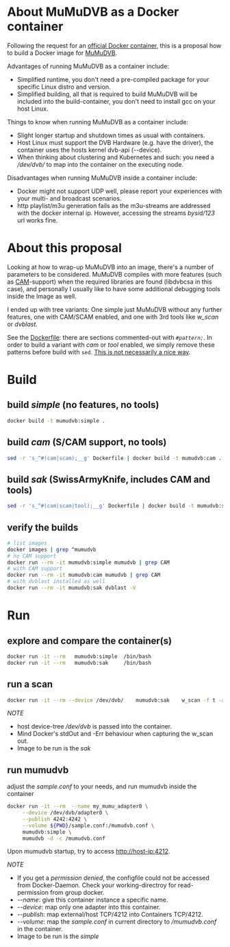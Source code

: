 # About MuMuDVB as a Docker container
Following the request for an [official Docker container](https://github.com/braice/MuMuDVB/issues/197), this is a proposal how to build a Docker image for [MuMuDVB](http://mumudvb.net).

Advantages of running MuMuDVB as a container include:
- Simplified runtime, you don't need a pre-compiled package for your specific Linux distro and version.
- Simplified building, all that is required to build MuMuDVB will be included into the build-container, you don't need to install gcc on your host Linux.

Things to know when running MuMuDVB as a container include:
- Slight longer startup and shutdown times as usual with containers.
- Host Linux must support the DVB Hardware (e.g. have the driver), the container uses the hosts kernel dvb-api (--device).
- When thinking about clustering and Kubernetes and such: you need a _/dev/dvb/_ to map into the container on the executing node.

Disadvantages when running MuMuDVB inside a container include:
- Docker might not support UDP well, please report your experiences with your multi- and broadcast scenarios. 
- http playlist/m3u generation fails as the m3u-streams are addressed with the docker internal ip. However, accessing the streams _bysid/123_ url works fine.

# About this proposal
Looking at how to wrap-up MuMuDVB into an image, there's a number of parameters to be considered. MuMuDVB compiles with more features (such as [CAM](https://en.wikipedia.org/wiki/Conditional-access_module)-support) when the required libraries are found (libdvbcsa in this case), and personally I usually like to have some additional debugging tools inside the Image as well.

I ended up with tree variants: One simple just MuMuDVB without any further features, one with CAM/SCAM enabled, and one with 3rd tools like _w_scan_ or _dvblast_.

See the [Dockerfile](Dockerfile): there are sections commented-out with _`#pattern;`_. In order to build a variant with _cam_ or _tool_ enabled, we simply remove these patterns before build with `sed`. [This is not necessarily a nice way](https://stackoverflow.com/questions/52041227/how-to-deal-with-multiple-variants-of-application-using-same-dockerfile).

# Build 
## build _simple_ (no features, no tools)
```bash
docker build -t mumudvb:simple . 
```
## build _cam_ (S/CAM support, no tools)
```bash
sed -r 's_^#(cam|scam);__g' Dockerfile | docker build -t mumudvb:cam . -f -
```
## build _sak_ (SwissArmyKnife, includes CAM and tools)
```bash
sed -r 's_^#(cam|scam|tool);__g' Dockerfile | docker build -t mumudvb:sak . -f -
```
## verify the builds
```bash
# list images
docker images | grep ^mumudvb
# no CAM support
docker run --rm -it mumudvb:simple mumudvb | grep CAM
# with CAM support
docker run --rm -it mumudvb:cam mumudvb | grep CAM
# with dvblast installed as well
docker run --rm -it mumudvb:sak dvblast -V
```

# Run
## explore and compare the container(s)
```bash
docker run -it --rm   mumudvb:simple  /bin/bash
docker run -it --rm   mumudvb:sak     /bin/bash
``` 

## run a scan
```bash
docker run -it --rm --device /dev/dvb/    mumudvb:sak    w_scan -f t -a /dev/dvb/adapter0/
``` 
>
*NOTE*
- host device-tree _/dev/dvb_ is passed into the container.
- Mind Docker's stdOut and -Err behaviour when capturing the w_scan out.
- Image to be run is the _sak_
> 

## run mumudvb
adjust the _sample.conf_ to your needs, and run mumudvb inside the container
```bash
docker run -it --rm  --name my_mumu_adapter0 \
     --device /dev/dvb/adapter0 \
     --publish 4242:4242 \
     --volume ${PWD}/sample.conf:/mumudvb.conf \
     mumudvb:simple \
     mumudvb -d -c /mumudvb.conf
```
Upon mumudvb startup, try to access [http://host-ip:4212](http://127.0.0.1:4212).
> 
*NOTE*
- If you get a _permission denied_, the configfile could not be accessed from Docker-Daemon. Check your working-directroy for read-permission from group docker.
- _--name_: give this container instance a specific name.
- _--device_: map only one adapter into this container.
- _--publish_: map external/host TCP/4212 into Containers TCP/4212.
- _--volume_: map the _sample.conf_ in current directory to _/mumudvb.conf_ in the container.
- Image to be run is the _simple_
>
